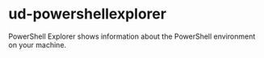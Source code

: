 # ud-powershellexplorer
PowerShell Explorer shows information about the PowerShell environment on your machine.
